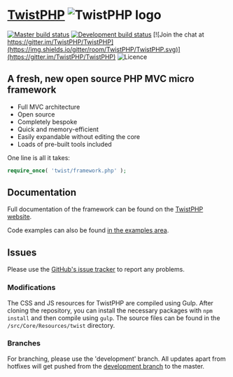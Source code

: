 # [TwistPHP](https://twistphp.com/) ![TwistPHP logo](http://static.twistphp.com/logo/square/32.png)

[![Master build status](https://img.shields.io/travis/TwistPHP/TwistPHP/master.svg?label=master%20build)](https://travis-ci.org/TwistPHP/TwistPHP) [![Development build status](https://img.shields.io/travis/TwistPHP/TwistPHP/development.svg?label=development%20build)](https://travis-ci.org/TwistPHP/TwistPHP) [![Join the chat at https://gitter.im/TwistPHP/TwistPHP](https://img.shields.io/gitter/room/TwistPHP/TwistPHP.svg)](https://gitter.im/TwistPHP/TwistPHP) ![Licence](https://img.shields.io/badge/Licence-GPLv3-brightgreen.svg)

## A fresh, new open source PHP MVC micro framework

* Full MVC architecture
* Open source
* Completely bespoke
* Quick and memory-efficient
* Easily expandable without editing the core
* Loads of pre-built tools included

One line is all it takes:

```php
require_once( 'twist/framework.php' );
```

## Documentation

Full documentation of the framework can be found on the [TwistPHP website](https://twistphp.com/docs).

Code examples can also be found [in the examples area](https://twistphp.com/examples).

## Issues

Please use the [GitHub's issue tracker](https://github.com/TwistPHP/TwistPHP/issues) to report any problems.

### Modifications

The CSS and JS resources for TwistPHP are compiled using Gulp. After cloning the repository, you can install the necessary packages with `npm install` and then compile using `gulp`. The source files can be found in the `/src/Core/Resources/twist` directory.

### Branches

For branching, please use the 'development' branch. All updates apart from hotfixes will get pushed from the [development branch](https://github.com/TwistPHP/TwistPHP/tree/development) to the master.

